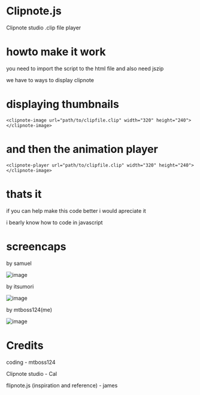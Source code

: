 # Clipnote.js
Clipnote studio .clip file player
# howto make it work
you need to import the script to the html file
and also need jszip

we have to ways to display clipnote
# displaying thumbnails
    <clipnote-image url="path/to/clipfile.clip" width="320" height="240"></clipnote-image>
# and then the animation player
    <clipnote-player url="path/to/clipfile.clip" width="320" height="240"></clipnote-image>


# thats it
if you can help make this code better i would apreciate it

i bearly know how to code in javascript


# screencaps

by samuel

![image](https://github.com/user-attachments/assets/66bac68b-b671-4b73-95fc-e11a85ed95e8)

by itsumori

![image](https://github.com/user-attachments/assets/ed804e12-6db6-41ab-b260-14c963fb6b2a)

by mtboss124(me)

![image](https://github.com/user-attachments/assets/ddfba238-a9dd-4fbc-9289-94aad3db7f81)


# Credits
coding - mtboss124

Clipnote studio - Cal

flipnote.js (inspiration and reference) - james

